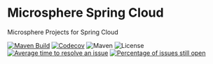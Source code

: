 # Microsphere Spring Cloud

Microsphere Projects for Spring Cloud

[![Maven Build](https://github.com/microsphere-projects/microsphere-spring-cloud/actions/workflows/maven-build.yml/badge.svg)](https://github.com/microsphere-projects/microsphere-spring-cloud/actions/workflows/maven-build.yml)
[![Codecov](https://codecov.io/gh/microsphere-projects/microsphere-spring-cloud/branch/dev-1.x/graph/badge.svg)](https://app.codecov.io/gh/microsphere-projects/microsphere-spring-cloud)
![Maven](https://img.shields.io/maven-central/v/io.github.microsphere-projects/microsphere-spring-cloud.svg)
![License](https://img.shields.io/github/license/microsphere-projects/microsphere-spring-cloud.svg)
[![Average time to resolve an issue](http://isitmaintained.com/badge/resolution/microsphere-projects/microsphere-spring-cloud.svg)](http://isitmaintained.com/project/microsphere-projects/microsphere-spring-cloud "Average time to resolve an issue")
[![Percentage of issues still open](http://isitmaintained.com/badge/open/microsphere-projects/microsphere-spring-cloud.svg)](http://isitmaintained.com/project/microsphere-projects/microsphere-spring-cloud "Percentage of issues still open")
